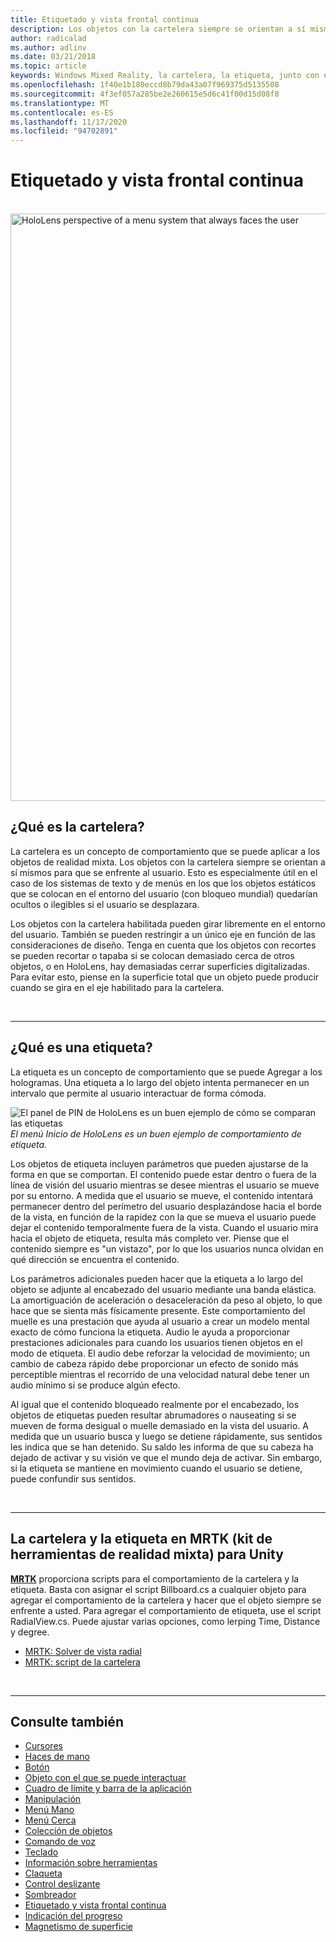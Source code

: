 ```yaml
---
title: Etiquetado y vista frontal continua
description: Los objetos con la cartelera siempre se orientan a sí mismos para que se enfrente al usuario.
author: radicalad
ms.author: adlinv
ms.date: 03/21/2018
ms.topic: article
keywords: Windows Mixed Reality, la cartelera, la etiqueta, junto con el casco de realidad mixta, el casco de la realidad mixta de Windows, el casco de realidad virtual, HoloLens, MRTK, el kit de herramientas de realidad mixta
ms.openlocfilehash: 1f40e1b180eccd8b79da43a07f969375d5135508
ms.sourcegitcommit: 4f3ef057a285be2e260615e5d6c41f00d15d08f8
ms.translationtype: MT
ms.contentlocale: es-ES
ms.lasthandoff: 11/17/2020
ms.locfileid: "94702891"
---
```

# <a name="billboarding-and-tag-along"></a>Etiquetado y vista frontal continua

<br>

<img src="images/MRTK_TagAlong.gif" alt="HoloLens perspective of a menu system that always faces the user" width="940px">
<br>

## <a name="what-is-billboarding"></a>¿Qué es la cartelera?

La cartelera es un concepto de comportamiento que se puede aplicar a los objetos de realidad mixta. Los objetos con la cartelera siempre se orientan a sí mismos para que se enfrente al usuario. Esto es especialmente útil en el caso de los sistemas de texto y de menús en los que los objetos estáticos que se colocan en el entorno del usuario (con bloqueo mundial) quedarían ocultos o ilegibles si el usuario se desplazara.

Los objetos con la cartelera habilitada pueden girar libremente en el entorno del usuario. También se pueden restringir a un único eje en función de las consideraciones de diseño. Tenga en cuenta que los objetos con recortes se pueden recortar o tapaba si se colocan demasiado cerca de otros objetos, o en HoloLens, hay demasiadas cerrar superficies digitalizadas. Para evitar esto, piense en la superficie total que un objeto puede producir cuando se gira en el eje habilitado para la cartelera.

<br>

---
## <a name="what-is-a-tag-along"></a>¿Qué es una etiqueta?

La etiqueta es un concepto de comportamiento que se puede Agregar a los hologramas. Una etiqueta a lo largo del objeto intenta permanecer en un intervalo que permite al usuario interactuar de forma cómoda.

![El panel de PIN de HoloLens es un buen ejemplo de cómo se comparan las etiquetas](images/tagalong-1000px.jpg)<br>
*El menú Inicio de HoloLens es un buen ejemplo de comportamiento de etiqueta.*

Los objetos de etiqueta incluyen parámetros que pueden ajustarse de la forma en que se comportan. El contenido puede estar dentro o fuera de la línea de visión del usuario mientras se desee mientras el usuario se mueve por su entorno. A medida que el usuario se mueve, el contenido intentará permanecer dentro del perímetro del usuario desplazándose hacia el borde de la vista, en función de la rapidez con la que se mueva el usuario puede dejar el contenido temporalmente fuera de la vista. Cuando el usuario mira hacia el objeto de etiqueta, resulta más completo ver. Piense que el contenido siempre es "un vistazo", por lo que los usuarios nunca olvidan en qué dirección se encuentra el contenido.

Los parámetros adicionales pueden hacer que la etiqueta a lo largo del objeto se adjunte al encabezado del usuario mediante una banda elástica. La amortiguación de aceleración o desaceleración da peso al objeto, lo que hace que se sienta más físicamente presente. Este comportamiento del muelle es una prestación que ayuda al usuario a crear un modelo mental exacto de cómo funciona la etiqueta. Audio le ayuda a proporcionar prestaciones adicionales para cuando los usuarios tienen objetos en el modo de etiqueta. El audio debe reforzar la velocidad de movimiento; un cambio de cabeza rápido debe proporcionar un efecto de sonido más perceptible mientras el recorrido de una velocidad natural debe tener un audio mínimo si se produce algún efecto.

Al igual que el contenido bloqueado realmente por el encabezado, los objetos de etiquetas pueden resultar abrumadores o nauseating si se mueven de forma desigual o muelle demasiado en la vista del usuario. A medida que un usuario busca y luego se detiene rápidamente, sus sentidos les indica que se han detenido. Su saldo les informa de que su cabeza ha dejado de activar y su visión ve que el mundo deja de activar. Sin embargo, si la etiqueta se mantiene en movimiento cuando el usuario se detiene, puede confundir sus sentidos.

<br>

---

## <a name="billboarding-and-tag-along-in-mrtk-mixed-reality-toolkit-for-unity"></a>La cartelera y la etiqueta en MRTK (kit de herramientas de realidad mixta) para Unity
**[MRTK](https://github.com/Microsoft/MixedRealityToolkit-Unity)** proporciona scripts para el comportamiento de la cartelera y la etiqueta. Basta con asignar el script Billboard.cs a cualquier objeto para agregar el comportamiento de la cartelera y hacer que el objeto siempre se enfrente a usted. Para agregar el comportamiento de etiqueta, use el script RadialView.cs. Puede ajustar varias opciones, como lerping Time, Distance y degree.

* [MRTK: Solver de vista radial](https://microsoft.github.io/MixedRealityToolkit-Unity/Documentation/README_Solver.html#radialview)
* [MRTK: script de la cartelera](https://github.com/microsoft/MixedRealityToolkit-Unity/blob/mrtk_release/Assets/MixedRealityToolkit.SDK/Features/UX/Scripts/Utilities/Billboard.cs)


<br>

---

## <a name="see-also"></a>Consulte también

* [Cursores](cursors.md)
* [Haces de mano](point-and-commit.md)
* [Botón](button.md)
* [Objeto con el que se puede interactuar](interactable-object.md)
* [Cuadro de límite y barra de la aplicación](app-bar-and-bounding-box.md)
* [Manipulación](direct-manipulation.md)
* [Menú Mano](hand-menu.md)
* [Menú Cerca](near-menu.md)
* [Colección de objetos](object-collection.md)
* [Comando de voz](voice-input.md)
* [Teclado](keyboard.md)
* [Información sobre herramientas](tooltip.md)
* [Claqueta](slate.md)
* [Control deslizante](slider.md)
* [Sombreador](shader.md)
* [Etiquetado y vista frontal continua](billboarding-and-tag-along.md)
* [Indicación del progreso](progress.md)
* [Magnetismo de superficie](surface-magnetism.md)
